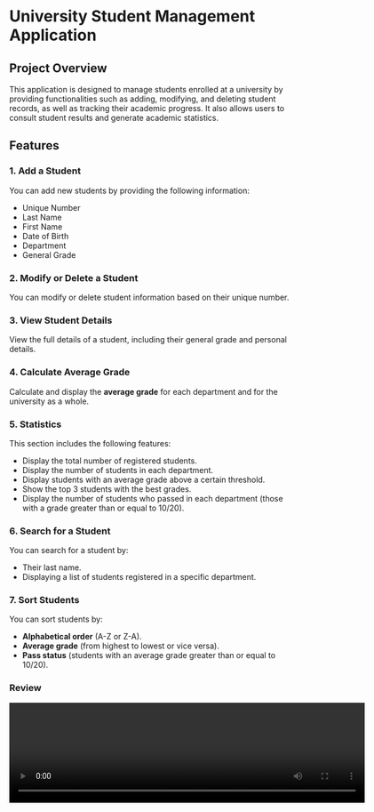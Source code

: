 # University Student Management Application

## Project Overview

This application is designed to manage students enrolled at a university by providing functionalities such as adding, modifying, and deleting student records, as well as tracking their academic progress. It also allows users to consult student results and generate academic statistics.

## Features

### 1. Add a Student

You can add new students by providing the following information:
- Unique Number
- Last Name
- First Name
- Date of Birth
- Department
- General Grade

### 2. Modify or Delete a Student

You can modify or delete student information based on their unique number.

### 3. View Student Details

View the full details of a student, including their general grade and personal details.

### 4. Calculate Average Grade

Calculate and display the **average grade** for each department and for the university as a whole.

### 5. Statistics

This section includes the following features:
- Display the total number of registered students.
- Display the number of students in each department.
- Display students with an average grade above a certain threshold.
- Show the top 3 students with the best grades.
- Display the number of students who passed in each department (those with a grade greater than or equal to 10/20).

### 6. Search for a Student

You can search for a student by:
- Their last name.
- Displaying a list of students registered in a specific department.

### 7. Sort Students

You can sort students by:
- **Alphabetical order** (A-Z or Z-A).
- **Average grade** (from highest to lowest or vice versa).
- **Pass status** (students with an average grade greater than or equal to 10/20).

### Review

<video width="640" height="180" controls>
  <source src="./Post%20-%20Feed.mp4" type="video/mp4">
  Your browser does not support the video tag.
</video>
